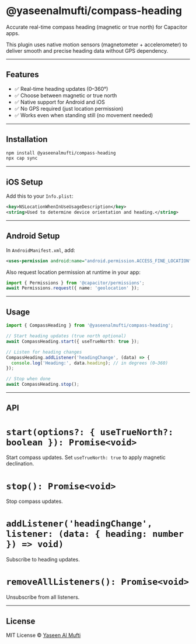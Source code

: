 # @yaseenalmufti/compass-heading

Accurate real-time compass heading (magnetic or true north) for Capacitor apps.

This plugin uses native motion sensors (magnetometer + accelerometer) to deliver smooth and precise heading data without GPS dependency.

---

## Features

- ✅ Real-time heading updates (0–360°)
- ✅ Choose between magnetic or true north
- ✅ Native support for Android and iOS
- ✅ No GPS required (just location permission)
- ✅ Works even when standing still (no movement needed)

---

## Installation

```bash
npm install @yaseenalmufti/compass-heading
npx cap sync
```

---

## iOS Setup

Add this to your `Info.plist`:

```xml
<key>NSLocationWhenInUseUsageDescription</key>
<string>Used to determine device orientation and heading.</string>
```

---

## Android Setup

In `AndroidManifest.xml`, add:

```xml
<uses-permission android:name="android.permission.ACCESS_FINE_LOCATION" />
```

Also request location permission at runtime in your app:

```ts
import { Permissions } from '@capacitor/permissions';
await Permissions.request({ name: 'geolocation' });
```

---

## Usage

```ts
import { CompassHeading } from '@yaseenalmufti/compass-heading';

// Start heading updates (true north optional)
await CompassHeading.start({ useTrueNorth: true });

// Listen for heading changes
CompassHeading.addListener('headingChange', (data) => {
  console.log('Heading:', data.heading); // in degrees (0–360)
});

// Stop when done
await CompassHeading.stop();
```

---

## API

# `start(options?: { useTrueNorth?: boolean }): Promise<void>`
Start compass updates. Set `useTrueNorth: true` to apply magnetic declination.

# `stop(): Promise<void>`
Stop compass updates.

# `addListener('headingChange', listener: (data: { heading: number }) => void)`
Subscribe to heading updates.

# `removeAllListeners(): Promise<void>`
Unsubscribe from all listeners.

---

## License

MIT License © [Yaseen Al Mufti](mailto:yaseenalmufti@gmail.com)

